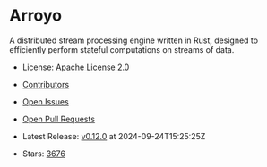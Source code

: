 # Arroyo

A distributed stream processing engine written in Rust, designed to efficiently perform stateful computations on streams of data.
- License: [Apache License 2.0](https://spdx.org/licenses/Apache-2.0.html)

- [Contributors](https://github.com/ArroyoSystems/arroyo/graphs/contributors)
- [Open Issues](https://github.com/ArroyoSystems/arroyo/issues?q=sort%3Aupdated-desc+is%3Aissue+is%3Aopen)
- [Open Pull Requests](https://github.com/ArroyoSystems/arroyo/pulls?q=sort%3Aupdated-desc+is%3Apr+is%3Aopen)
- Latest Release: [v0.12.0](https://github.com/ArroyoSystems/arroyo/releases/tag/v0.12.0) at 2024-09-24T15:25:25Z

- Stars: [3676](https://github.com/ArroyoSystems/arroyo/stargazers)

